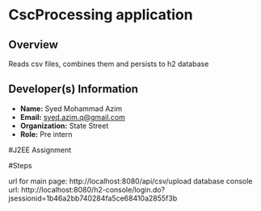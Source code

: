 # CscProcessing application

## Overview
Reads csv files, combines them and persists to h2 database

## Developer(s) Information
- **Name:** Syed Mohammad Azim
- **Email:** syed.azim.q@gmail.com
- **Organization:** State Street
- **Role:** Pre intern


#J2EE Assignment

#Steps

url for main page: http://localhost:8080/api/csv/upload
database console url: http://localhost:8080/h2-console/login.do?jsessionid=1b46a2bb740284fa5ce68410a2855f3b